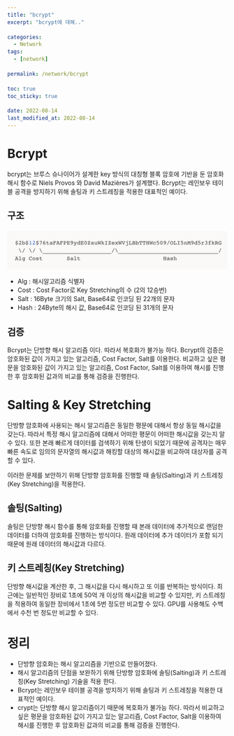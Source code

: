 ```yaml
---
title: "bcrypt"
excerpt: "bcrypt에 대해.."

categories:
  - Network
tags:
  - [network]

permalink: /network/bcrypt

toc: true
toc_sticky: true

date: 2022-08-14
last_modified_at: 2022-08-14
---
```


# Bcrypt
bcrypt는 브루스 슈나이어가 설계한 key 방식의 대칭형 블록 암호에 기반을 둔 암호화 해시 함수로 Niels Provos 와 David Mazières가 설계했다. Bcrypt는 레인보우 테이블 공격을 방지하기 위해 솔팅과 키 스트레칭을 적용한 대표적인 예이다.

## 구조

![](../../assets/images/posts_img/TIL/2022-08-14-bycrypt1.png)

- Alg : 해시알고리즘 식별자
- Cost : Cost Factor로 Key Stretching의 수 (2의 12승번)
- Salt : 16Byte 크기의 Salt, Base64로 인코딩 된 22개의 문자
- Hash : 24Byte의 해시 값, Base64로 인코딩 된 31개의 문자

## 검증
Bcrypt는 단방향 해시 알고리즘 이다. 따라서 복호화가 불가능 하다. Bcrypt의 검증은 암호화된 값이 가지고 있는 알고리즘, Cost Factor, Salt를 이용한다. 비교하고 싶은 평문을 암호화된 값이 가지고 있는 알고리즘, Cost Factor, Salt를 이용하여 해시를 진행한 후 암호화된 값과의 비교를 통해 검증을 진행한다.

# Salting & Key Stretching
단방향 암호화에 사용되는 해시 알고리즘은 동일한 평문에 대해서 항상 동일 해시값을 갖는다. 따라서 특정 해시 알고리즘에 대해서 어떠한 평문이 어떠한 해시값을 갖는지 알 수 있다. 또한 본래 빠르게 데이터를 검색하기 위해 탄생이 되었기 때문에 공격자는 매우 빠른 속도로 임의의 문자열의 해시값과 해킹할 대상의 해시값을 비교하여 대상자를 공격할 수 있다.

이러한 문제를 보안하기 위해 단방향 암호화를 진행할 때 솔팅(Salting)과 키 스트레칭(Key Stretching)을 적용한다.

## 솔팅(Salting)
솔팅은 단방향 해시 함수를 통해 암호화를 진행할 때 본래 데이터에 추가적으로 랜덤한 데이터를 더하여 암호화를 진행하는 방식이다. 원래 데이터에 추가 데이터가 포함 되기 때문에 원래 데이터의 해시값과 다르다.

## 키 스트레칭(Key Stretching)
단방향 해시값을 계산한 후, 그 해시값을 다시 해시하고 또 이를 반복하는 방식이다. 최근에는 일반적인 장비로 1초에 50억 개 이상의 해시값을 비교할 수 있지만, 키 스트레칭을 적용하여 동일한 장비에서 1초에 5번 정도만 비교할 수 있다. GPU를 사용해도 수백에서 수천 번 정도만 비교할 수 있다.

# 정리

- 단방향 암호화는 해시 알고리즘을 기반으로 만들어졌다.
- 해시 알고리즘의 단점을 보완하기 위해 단방향 암호화에 솔팅(Salting)과 키 스트레칭(Key Stretching) 기술을 적용 한다.
- Bcrypt는 레인보우 테이블 공격을 방지하기 위해 솔팅과 키 스트레칭을 적용한 대표적인 예이다.
- crypt는 단방향 해시 알고리즘이기 때문에 복호화가 불가능 하다. 따라서 비교하고 싶은 평문을 암호화된 값이 가지고 있는 알고리즘, Cost Factor, Salt을 이용하여 해시를 진행한 후 암호화된 값과의 비교를 통해 검증을 진행한다.